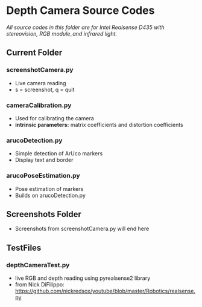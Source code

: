 # Depth Camera Source Codes
_All source codes in this folder are for Intel Realsense D435 with stereovision, RGB module_and infrared light._
## Current Folder
### screenshotCamera.py
- Live camera reading
- s = screenshot, q = quit

### cameraCalibration.py
- Used for calibrating the camera
- __intrinsic parameters:__ matrix coefficients and distortion coefficients

### arucoDetection.py
- Simple detection of ArUco markers
- Display text and border

### arucoPoseEstimation.py
- Pose estimation of markers
- Builds on arucoDetection.py

## Screenshots Folder
- Screenshots from screenshotCamera.py will end here

## TestFiles
### depthCameraTest.py
- live RGB and depth reading using pyrealsense2 library
- from Nick DiFilippo: https://github.com/nickredsox/youtube/blob/master/Robotics/realsense.py


